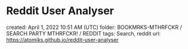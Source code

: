 # Reddit User Analyser

created: April 1, 2022 10:51 AM (UTC)
folder: BOOKMRKS-MTHRFCKR / SEARCH PARTY MTHRFCKR! / REDDIT
tags: Search, reddit
url: https://atomiks.github.io/reddit-user-analyser